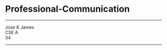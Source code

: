 # Professional-Communication


*****************************************************
Jose K James           
CSE A                  
34
******************************************************
